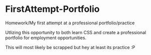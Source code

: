 # FirstAttempt-Portfolio
Homework/My first attempt at a professional portfolio/practice

Utlizing this opportunity to both learn CSS and create a professional portfolio for employment opportunities.

This will most likely be scrapped but hey at least its practice :P